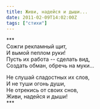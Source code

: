 ```yaml
---
title: Живи, надейся и дыши...
date: 2011-02-09T14:02:00Z
tags: ["стихи"]
---
```


\*\*\*  
Сожги рекламный щит,  
И вымой пеплом руки!  
Пусть их работа -- сделать вид,  
Создать обман, обречь на муки...  

Не слушай сладостных их слов,  
И не туши огонь души,  
Не отрекись от своих снов,  
Живи, надейся и дыши!  
\*\*\*  



